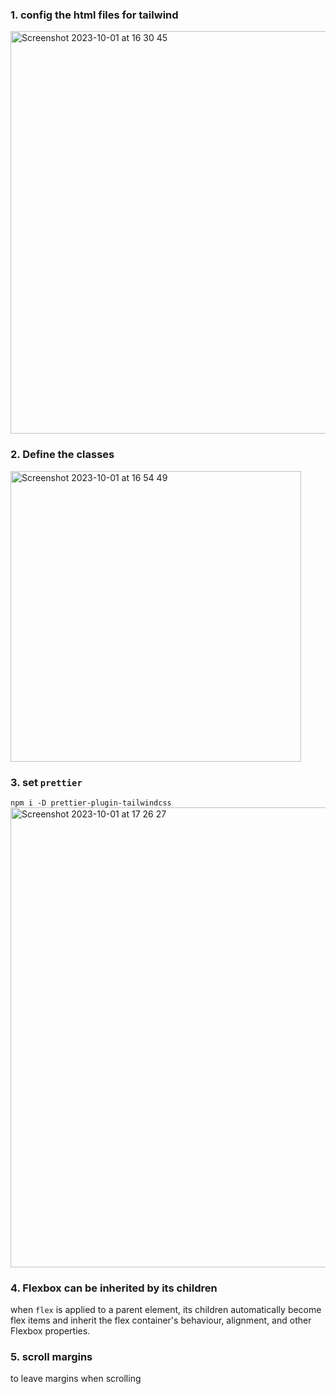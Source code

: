 ### 1. config the html files for tailwind
<img width="644" alt="Screenshot 2023-10-01 at 16 30 45" src="https://github.com/Fanpeng-L/FullStack-Learning-Notes/assets/90544605/93a0942c-56e2-42ed-b4ee-b9c4e874d1bc">

### 2. Define the classes
<img width="465" alt="Screenshot 2023-10-01 at 16 54 49" src="https://github.com/Fanpeng-L/FullStack-Learning-Notes/assets/90544605/b7b4c330-a80e-4365-9589-bb2cc1bcb138">

### 3. set `prettier`
`npm i -D prettier-plugin-tailwindcss`  
<img width="736" alt="Screenshot 2023-10-01 at 17 26 27" src="https://github.com/Fanpeng-L/FullStack-Learning-Notes/assets/90544605/5459c7c5-6566-44a4-8136-1d5f4465ffd5">

### 4. Flexbox can be inherited by its children
when `flex` is applied to a parent element, its children automatically become flex items and inherit the flex container's behaviour, alignment, and other Flexbox properties.

### 5. scroll margins
to leave margins when scrolling


